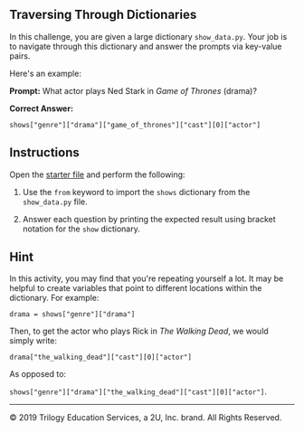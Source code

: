 ## Traversing Through Dictionaries

In this challenge, you are given a large dictionary `show_data.py`. Your job is to navigate through this dictionary and answer the prompts via key-value pairs.

Here's an example:

**Prompt:** What actor plays Ned Stark in _Game of Thrones_ (drama)?

**Correct Answer:**

`shows["genre"]["drama"]["game_of_thrones"]["cast"][0]["actor"]`

## Instructions

Open the [starter file](Unsolved/dicts-02.py) and perform the following:

1. Use the `from` keyword to import the `shows` dictionary from the `show_data.py` file.

2. Answer each question by printing the expected result using bracket notation for the `show` dictionary.

## Hint

In this activity, you may find that you're repeating yourself a lot. It may be helpful to create variables that point to different locations within the dictionary. For example:

`drama = shows["genre"]["drama"]`

Then, to get the actor who plays Rick in _The Walking Dead_, we would simply write:

`drama["the_walking_dead"]["cast"][0]["actor"]`

As opposed to:

`shows["genre"]["drama"]["the_walking_dead"]["cast"][0]["actor"]`.

---

© 2019 Trilogy Education Services, a 2U, Inc. brand. All Rights Reserved.
